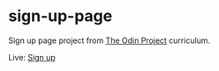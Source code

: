 # sign-up-page
Sign up page project from <a href="https://www.theodinproject.com/lessons/node-path-intermediate-html-and-css-sign-up-form">The Odin Project</a> curriculum.


Live: <a href="https://dec-gr.github.io/sign-up-page/">Sign up</a>

